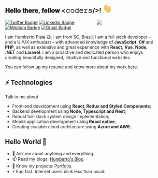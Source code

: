 <h2>𝐇𝐞𝐥𝐥𝐨 𝐭𝐡𝐞𝐫𝐞, 𝐟𝐞𝐥𝐥𝐨𝐰 <𝚌𝚘𝚍𝚎𝚛𝚜/>! <img src="https://raw.githubusercontent.com/ABSphreak/ABSphreak/master/gifs/Hi.gif" width="30px"></h2>

<img align='right' src='https://user-images.githubusercontent.com/5713670/87202985-820dcb80-c2b6-11ea-9f56-7ec461c497c3.gif' width='200"'>

[![Twitter Badge](https://img.shields.io/badge/-@hpiaiadev-1ca0f1?style=flat-square&labelColor=1ca0f1&logo=twitter&logoColor=white&link=https://twitter.com/hpiaiadev)](https://twitter.com/hpiaiadev) [![Linkedin Badge](https://img.shields.io/badge/-hpiaiadev-blue?style=flat-square&logo=Linkedin&logoColor=white&link=https://www.linkedin.com/in/hpiaiadev/)](https://www.linkedin.com/in/hpiaiadev/) [![Medium Badge](https://img.shields.io/badge/-@hpiaia-000000?style=flat-square&labelColor=000000&logo=Medium&link=https://medium.com/@hpiaia/)](https://medium.com/hpiaia)
[![Gmail Badge](https://img.shields.io/badge/-hi@hpiaia.dev-c14438?style=flat-square&logo=Gmail&logoColor=white&link=mailto:hi@hpiaia.dev)](mailto:hi@hpiaia.dev)

I am Humberto Piaia 😃. I am from SC, Brazil. I am a full stack developer – and a UI/UX enthusiast – with advanced knowledge of **JavaScript**, **C#** and **PHP**, as well as extensive and great experience with **React**, **Vue**, **Node**, **.NET** and **Laravel**. I am a proactive and dedicated person who enjoys creating beautifully designed, intuitive and functional websites.

You can follow up my resume and know more about my work [here](https://hpiaia.dev/resume.pdf "here").

## ⚡ Technologies

Talk to me about

- Front-end development using **React, Redux and Styled Components**;
- Backend development using **Node, Typescript and Nest**;
- Robust full-stack system design implementation;
- Mobile application development using **React native**;
- Creating scalable cloud architecture using **Azure and AWS**;

## Hello World 🤔

- 💬 Ask me about anything and everything.
- 📫 Read my blogs: [Humberto's Blog](https://hpiaia.dev).
- 🎯 Know my projects: [Portfolio](https://hpiaia.dev/projects).
- ⚡ Fun fact: Internet users blink less than usual.
